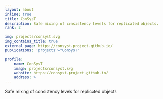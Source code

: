 ```yaml
---
layout: about
inline: true
title: ConSysT
description: Safe mixing of consistency levels for replicated objects.
rank: 2

img: projects/consyst.svg
img_contains_title: true
external_page: https://consyst-project.github.io/
publications: 'projects^=*ConSysT'

profile:
    name: ConSysT
    image: projects/consyst.svg
    website: https://consyst-project.github.io/
    address: >
---
```


Safe mixing of consistency levels for replicated objects.
